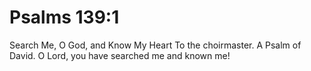 # Psalms 139:1

Search Me, O God, and Know My Heart To the choirmaster. A Psalm of David. O Lord, you have searched me and known me!
